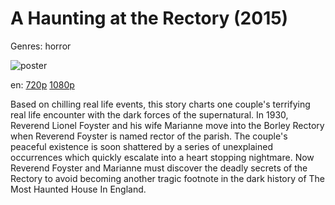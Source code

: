 # A Haunting at the Rectory (2015)

Genres: horror

![poster](http://image.tmdb.org/t/p/w500/AdcUx3ENuJYB0V8bMLI6s7Yv5ru.jpg)

en:
  [720p](magnet:?xt=urn:btih:1567FB92810FBE94DE30209BC19726B01EB0055E&tr=udp://glotorrents.pw:6969/announce&tr=udp://tracker.opentrackr.org:1337/announce&tr=udp://torrent.gresille.org:80/announce&tr=udp://tracker.openbittorrent.com:80&tr=udp://tracker.coppersurfer.tk:6969&tr=udp://tracker.leechers-paradise.org:6969&tr=udp://p4p.arenabg.ch:1337&tr=udp://tracker.internetwarriors.net:1337)
  [1080p](magnet:?xt=urn:btih:2F4E3D0FBB1ABBE989B7806A05E13A0596A82136&tr=udp://glotorrents.pw:6969/announce&tr=udp://tracker.opentrackr.org:1337/announce&tr=udp://torrent.gresille.org:80/announce&tr=udp://tracker.openbittorrent.com:80&tr=udp://tracker.coppersurfer.tk:6969&tr=udp://tracker.leechers-paradise.org:6969&tr=udp://p4p.arenabg.ch:1337&tr=udp://tracker.internetwarriors.net:1337)
  


Based on chilling real life events, this story charts one couple's terrifying real life encounter with the dark forces of the supernatural. In 1930, Reverend Lionel Foyster and his wife Marianne move into the Borley Rectory when Reverend Foyster is named rector of the parish. The couple's peaceful existence is soon shattered by a series of unexplained occurrences which quickly escalate into a heart stopping nightmare. Now Reverend Foyster and Marianne must discover the deadly secrets of the Rectory to avoid becoming another tragic footnote in the dark history of The Most Haunted House In England.